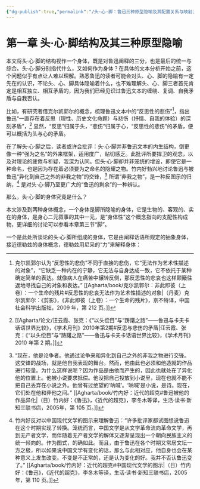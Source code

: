```yaml
---
{"dg-publish":true,"permalink":"/头·心·脚：鲁迅三种原型隐喻及其配置关系与映射关系/","tags":["鲁迅"]}
---
```



# 第一章 头·心·脚结构及其三种原型隐喻

本文将头·心·脚的结构视作一个身体，既是对鲁迅阐释的三分，也是最后的统一与综合。头·心·脚分别指代什么，又如何作为身体？在具体的文本分析开始之前，这个问题似乎有点让人难以理解。熟悉鲁迅的读者可能会对头、心、脚的隐喻有一定先在的认识，不论头、心、脚具体隐喻着什么，也不难理解头、心、脚三者首先肯定是相互独立、相互矛盾的，因为我们已经见识过鲁迅文本的缠绕、复调、自我矛盾与自我否认。

比如，有研究者借克尔凯郭尔的概念，梳理鲁迅文本中的“反思性的悲伤”[^1]，指出鲁迅“一直存在着反思（理性、历史文化命题）与悲伤（抒情、自我的体验）的深刻矛盾”，[^2] 显然，“反思”归属于头，“悲伤”归属于心，“反思性的悲伤”的矛盾，便可以概括为头与心的矛盾。

在了解头·心·脚之后，读者或许会批评：头·心·脚并非鲁迅文本的内生结构，倒更像一种“强为之名”的外来框架，适用度广，贴切感乏。此批评所要捍卫的观念，以及对理论的疲倦与析疑，我深为认同。但头·心·脚却并非笼统的增设，即使它是一种命名，也是因为存在着必须要为之命名的隐耀之物。竹内好勃兴地讨论鲁迅与被鲁迅“异化到自己之外的非我之物”的交锋，[^3] 所谓“非我之物”，是一种反图示的归纳，[^4] 是对头·心·脚乃至更广大的“鲁迅的剩余”的一种辨认。

那么，头·心·脚的身体究竟是什么？

本文涉及到两种身体概念，一个身体是脚所隐喻的身体，它是生物的、客观的、实在的身体，是身心二元叙事的其中一元，是“身体性”这个概念指向的支配性构成物，更详细的讨论可以参看本章第三节“脚”。

一个是此处所谈论的头·心·脚所组成的身体，它是由阐释话语所规定的抽象身体，接近德勒兹的身体概念，德勒兹用尼采的“力”来解释身体：

[^1]: 克尔凯郭尔认为“反思性的悲伤”不同于直接的悲伤，它“无法作为艺术性描述的对象”，“它缺乏一种内在的宁静，它无法与自身达成一致，它不依托于某种确定简单的表达。就像病人在痛苦中辗转反侧，那反思性的悲哀也这样颠簸往返地寻找自己的对象和表达。” [[Agharta/book/克尔凯郭尔：非此即彼（上卷）：一个生命的残片#反思性的悲哀无法作为艺术性描述的对象\|（丹麦）克尔凯郭尔：《剪影》，《非此即彼（上卷）：一个生命的残片》，京不特译，中国社会科学出版社，2009 年，第 212 页。]]
[^2]: [[Agharta/论文/汪云霞、张克：《“以头偿目”与“踌躇之路”——鲁迅与卡夫卡话语世界比较》，《学术月刊》2010年第2期#反思与悲伤的矛盾\|汪云霞、张克：《“以头偿目”与“踌躇之路”——鲁迅与卡夫卡话语世界比较》，《学术月刊》2010 年第 2 期。]]
[^3]: “现在，他是论争者。他通过论争来和异化到自己之外的非我之物进行交锋。这交锋的战场，就是他自我表现的舞台。然而，他由此也必须和他造就的作品进行较量。为什么这样说呢？因为作品是由他而产生的，因此也就处在了异化他的位置上。他被小说要求抵偿。他没把自己投放到小说里，现在也就不能不把自己丢弃在小说之外。他曾有过绝望的‘呐喊’。‘呐喊’是小说，是诗。现在，它们处在他和非他之间。” [[Agharta/book/竹内好：近代的超克#鲁迅被他的作品异化\|（日）竹内好：《鲁迅》，《近代的超克》，李冬木等译，生活·读书·新知三联书店，2005年，第 105 页。]]
[^4]: 竹内好反对以中国现代文学的图示来理解鲁迅：“许多批评家都试图想说鲁迅在这个时期实现了转换。笼统而言，中国文学是从文学革命流向革命文学，再到无产者文学，而伴随着无产者文学的解体又逐渐呈现出一个朝向民族主义的统一倾向的。作为图式，的确如此。而且，由于鲁迅在各个时期又常居文坛一方之极，所以如果说中国文学有变化的话，那么与此相对应，他自身也会在某种意义上发生改变。不变是不正常的，还是认为变化的好。我并不否认鲁迅变了。” [[Agharta/book/竹内好：近代的超克#中国现代文学的图示\|（日）竹内好：《鲁迅》，《近代的超克》，李冬木等译，生活·读书·新知三联书店，2005年，第 110 页。]]
